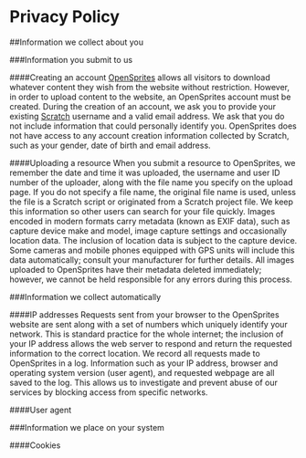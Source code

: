 # Privacy Policy

##Information we collect about you

###Information you submit to us

####Creating an account
[OpenSprites](/) allows all visitors to download whatever content they wish from the website without restriction. However, in order to upload content to the website, an OpenSprites account must be created. During the creation of an account, we ask you to provide your existing [Scratch](https://scratch.mit.edu) username and a valid email address. We ask that you do not include information that could personally identify you. OpenSprites does not have access to any account creation information collected by Scratch, such as your gender, date of birth and email address.

####Uploading a resource
When you submit a resource to OpenSprites, we remember the date and time it was uploaded, the username and user ID number of the uploader, along with the file name you specify on the upload page. If you do not specify a file name, the original file name is used, unless the file is a Scratch script or originated from a Scratch project file. We keep this information so other users can search for your file quickly. Images encoded in modern formats carry metadata (known as EXIF data), such as capture device make and model, image capture settings and occasionally location data. The inclusion of location data is subject to the capture device. Some cameras and mobile phones equipped with GPS units will include this data automatically; consult your manufacturer for further details. All images uploaded to OpenSprites have their metadata deleted immediately; however, we cannot be held responsible for any errors during this process.

###Information we collect automatically

####IP addresses
Requests sent from your browser to the OpenSprites website are sent along with a set of numbers which uniquely identify your network. This is standard practice for the whole internet; the inclusion of your IP address allows the web server to respond and return the requested information to the correct location. We record all requests made to OpenSprites in a log. Information such as your IP address, browser and operating system version (user agent), and requested webpage are all saved to the log. This allows us to investigate and prevent abuse of our services by blocking access from specific networks.

####User agent

###Information we place on your system

####Cookies

